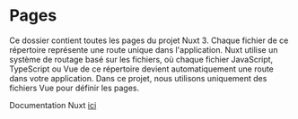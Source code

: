 # Pages

Ce dossier contient toutes les pages du projet Nuxt 3. Chaque fichier de ce répertoire représente une route unique dans l'application. Nuxt utilise un système de routage basé sur les fichiers, où chaque fichier JavaScript, TypeScript ou Vue de ce répertoire devient automatiquement une route dans votre application. Dans ce projet, nous utilisons uniquement des fichiers Vue pour définir les pages.

Documentation Nuxt [ici](https://nuxt.com/docs/guide/directory-structure/pages)
